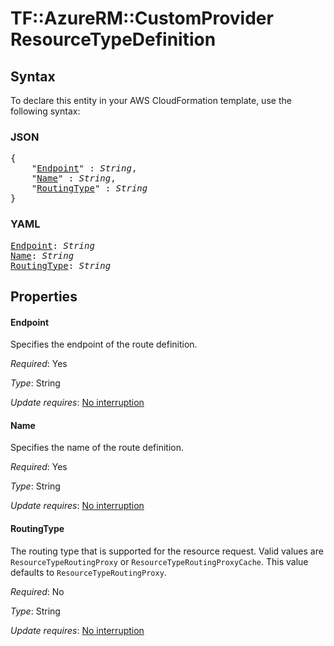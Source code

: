 # TF::AzureRM::CustomProvider ResourceTypeDefinition

## Syntax

To declare this entity in your AWS CloudFormation template, use the following syntax:

### JSON

<pre>
{
    "<a href="#endpoint" title="Endpoint">Endpoint</a>" : <i>String</i>,
    "<a href="#name" title="Name">Name</a>" : <i>String</i>,
    "<a href="#routingtype" title="RoutingType">RoutingType</a>" : <i>String</i>
}
</pre>

### YAML

<pre>
<a href="#endpoint" title="Endpoint">Endpoint</a>: <i>String</i>
<a href="#name" title="Name">Name</a>: <i>String</i>
<a href="#routingtype" title="RoutingType">RoutingType</a>: <i>String</i>
</pre>

## Properties

#### Endpoint

Specifies the endpoint of the route definition.

_Required_: Yes

_Type_: String

_Update requires_: [No interruption](https://docs.aws.amazon.com/AWSCloudFormation/latest/UserGuide/using-cfn-updating-stacks-update-behaviors.html#update-no-interrupt)

#### Name

Specifies the name of the route definition.

_Required_: Yes

_Type_: String

_Update requires_: [No interruption](https://docs.aws.amazon.com/AWSCloudFormation/latest/UserGuide/using-cfn-updating-stacks-update-behaviors.html#update-no-interrupt)

#### RoutingType

The routing type that is supported for the resource request. Valid values are `ResourceTypeRoutingProxy` or `ResourceTypeRoutingProxyCache`. This value defaults to `ResourceTypeRoutingProxy`.

_Required_: No

_Type_: String

_Update requires_: [No interruption](https://docs.aws.amazon.com/AWSCloudFormation/latest/UserGuide/using-cfn-updating-stacks-update-behaviors.html#update-no-interrupt)

